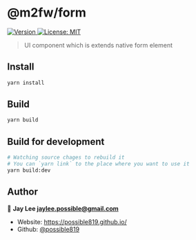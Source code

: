 <h1>@m2fw/form</h1>
<p>
  <a href="https://www.npmjs.com/package/@m2fw/form" target="_blank">
    <img alt="Version" src="https://img.shields.io/npm/v/@m2fw/form.svg">
  </a>
  <a href="#" target="_blank">
    <img alt="License: MIT" src="https://img.shields.io/badge/License-MIT-yellow.svg" />
  </a>
</p>

> UI component which is extends native form element

## Install

```sh
yarn install
```

## Build

```sh
yarn build
```

## Build for development

```sh
# Watching source chages to rebuild it
# You can `yarn link` to the place where you want to use it
yarn build:dev
```

## Author

👤 **Jay Lee <jaylee.possible@gmail.com>**

- Website: https://possible819.github.io/
- Github: [@possible819](https://github.com/possible819)
